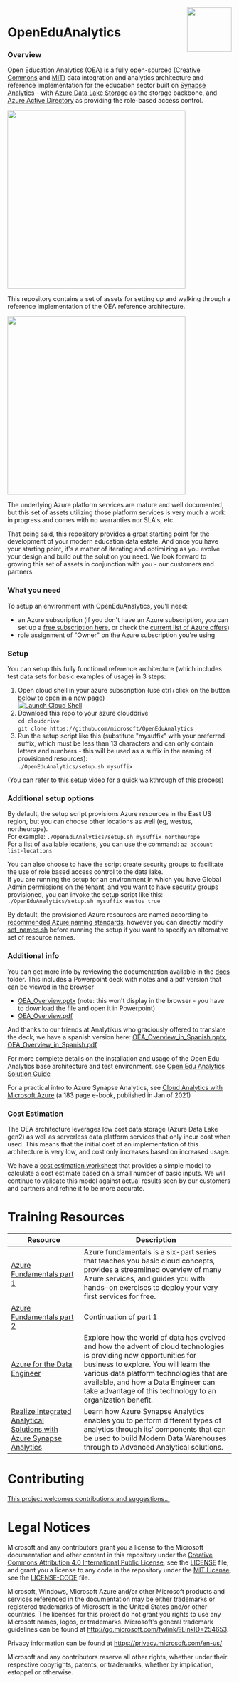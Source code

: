 <img align="right" height="100" src="https://github.com/microsoft/OpenEduAnalytics/blob/main/docs/pics/oea-logo-nobg.png">


# OpenEduAnalytics
                                                                                                                        
### Overview
Open Education Analytics (OEA) is a fully open-sourced ([Creative Commons](https://github.com/microsoft/OpenEduAnalytics/blob/main/LICENSE) and [MIT](https://github.com/microsoft/OpenEduAnalytics/blob/main/LICENSE-CODE)) data integration and analytics architecture and reference implementation for the education sector built on [Synapse Analytics](https://azure.microsoft.com/services/synapse-analytics/) - with [Azure Data Lake Storage](https://docs.microsoft.com/en-us/azure/storage/blobs/data-lake-storage-introduction) as the storage backbone, and [Azure Active Directory](https://azure.microsoft.com/en-us/services/active-directory/) as providing the role-based access control.

<img height="400" src="https://github.com/microsoft/OpenEduAnalytics/blob/main/docs/pics/diagrams/OEA_ref_arch_simple.png">

This repository contains a set of assets for setting up and walking through a reference implementation of the OEA reference architecture.

<img height="400" src="https://github.com/microsoft/OpenEduAnalytics/blob/main/docs/pics/diagrams/OEA_ref_arch2.png">

The underlying Azure platform services are mature and well documented, but this set of assets utilizing those platform services is very much a work in progress and comes with no warranties nor SLA's, etc.

That being said, this repository provides a great starting point for the development of your modern education data estate. And once you have your starting point, it's a matter of iterating and optimizing as you evolve your design and build out the solution you need.
We look forward to growing this set of assets in conjunction with you - our customers and partners.

### What you need
To setup an environment with OpenEduAnalytics, you'll need:
* an Azure subscription (if you don't have an Azure subscription, you can set up a [free subscription here](https://azure.microsoft.com/free), or check the [current list of Azure offers](https://azure.microsoft.com/en-us/support/legal/offer-details/))
* role assignment of "Owner" on the Azure subscription you're using

### Setup
You can setup this fully functional reference architecture (which includes test data sets for basic examples of usage) in 3 steps:
1) Open cloud shell in your azure subscription (use ctrl+click on the button below to open in a new page)\
[![Launch Cloud Shell](https://azurecomcdn.azureedge.net/mediahandler/acomblog/media/Default/blog/launchcloudshell.png "Launch Cloud Shell")](https://shell.azure.com/bash)
1) Download this repo to your azure clouddrive \
`cd clouddrive`\
`git clone https://github.com/microsoft/OpenEduAnalytics`
1) Run the setup script like this (substitute "mysuffix" with your preferred suffix, which must be less than 13 characters and can only contain letters and numbers - this will be used as a suffix in the naming of provisioned resources): \
`./OpenEduAnalytics/setup.sh mysuffix`

(You can refer to this [setup video](https://www.youtube.com/watch?v=7QnRPHK1vXg) for a quick walkthrough of this process)

### Additional setup options
By default, the setup script provisions Azure resources in the East US region, but you can choose other locations as well (eg, westus, northeurope).\
For example:  `./OpenEduAnalytics/setup.sh mysuffix northeurope`\
For a list of available locations, you can use the command:  `az account list-locations`

You can also choose to have the script create security groups to facilitate the use of role based access control to the data lake.\
If you are running the setup for an environment in which you have Global Admin permissions on the tenant, and you want to have security groups provisioned, you can invoke the setup script like this:\
`./OpenEduAnalytics/setup.sh mysuffix eastus true`

By default, the provisioned Azure resources are named according to [recommended Azure naming standards](https://github.com/microsoft/OpenEduAnalytics/wiki/Design-Decisions), however you can directly modify [set_names.sh](https://github.com/microsoft/OpenEduAnalytics/blob/main/set_names.sh) before running the setup if you want to specify an alternative set of resource names.

### Additional info
You can get more info by reviewing the documentation available in the [docs](https://github.com/microsoft/OpenEduAnalytics/tree/main/docs) folder.
This includes a Powerpoint deck with notes and a pdf version that can be viewed in the browser
* [OEA_Overview.pptx](https://github.com/microsoft/OpenEduAnalytics/blob/main/docs/OEA_Overview.pptx) (note: this won't display in the browser - you have to download the file and open it in Powerpoint)
* [OEA_Overview.pdf](https://github.com/microsoft/OpenEduAnalytics/blob/main/docs/OEA_Overview.pdf)

And thanks to our friends at Analytikus who graciously offered to translate the deck, we have a spanish version here: [OEA_Overview_in_Spanish.pptx](https://github.com/microsoft/OpenEduAnalytics/blob/main/docs/OEA_Overview_in_Spanish.pptx), [OEA_Overview_in_Spanish.pdf](https://github.com/microsoft/OpenEduAnalytics/blob/main/docs/OEA_Overview_in_Spanish.pdf)

For more complete details on the installation and usage of the Open Edu Analytics base architecture and test environment, see [Open Edu Analytics Solution Guide](https://github.com/microsoft/OpenEduAnalytics/blob/main/docs/OpenEduAnalyticsSolutionGuide.pdf)

For a practical intro to Azure Synapse Analytics, see [Cloud Analytics with Microsoft Azure](https://azure.microsoft.com/en-us/resources/cloud-analytics-with-microsoft-azure) (a 183 page e-book, published in Jan of 2021)

### Cost Estimation
The OEA architecture leverages low cost data storage (Azure Data Lake gen2) as well as serverless data platform services that only incur cost when used.
This means that the initial cost of an implementation of this architecture is very low, and cost only increases based on increased usage.

We have a [cost estimation worksheet](https://github.com/microsoft/OpenEduAnalytics/blob/main/docs/OEA_Cost_Estimation.xlsx) that provides a simple model to calculate a cost estimate based on a small number of basic inputs. We will continue to validate this model against actual results seen by our customers and partners and refine it to be more accurate.

# Training Resources
| Resource | Description |
| --------------- | --------------- |
| [Azure Fundamentals part 1](https://docs.microsoft.com/en-us/learn/paths/az-900-describe-cloud-concepts/) | Azure fundamentals is a six-part series that teaches you basic cloud concepts, provides a streamlined overview of many Azure services, and guides you with hands-on exercises to deploy your very first services for free. | 
| [Azure Fundamentals part 2](https://docs.microsoft.com/en-us/learn/paths/az-900-describe-core-azure-services/) | Continuation of part 1 | 
| [Azure for the Data Engineer](https://docs.microsoft.com/en-us/learn/paths/azure-for-the-data-engineer/) | Explore how the world of data has evolved and how the advent of cloud technologies is providing new opportunities for business to explore. You will learn the various data platform technologies that are available, and how a Data Engineer can take advantage of this technology to an organization benefit. |
| [Realize Integrated Analytical Solutions with Azure Synapse Analytics](https://docs.microsoft.com/en-us/learn/paths/realize-integrated-analytical-solutions-with-azure-synapse-analytics/)| Learn how Azure Synapse Analytics enables you to perform different types of analytics through its’ components that can be used to build Modern Data Warehouses through to Advanced Analytical solutions. |


# Contributing
[This project welcomes contributions and suggestions...](https://github.com/microsoft/OpenEduAnalytics/blob/main/CONTRIBUTING.md)


# Legal Notices

Microsoft and any contributors grant you a license to the Microsoft documentation and other content
in this repository under the [Creative Commons Attribution 4.0 International Public License](https://creativecommons.org/licenses/by/4.0/legalcode),
see the [LICENSE](LICENSE) file, and grant you a license to any code in the repository under the [MIT License](https://opensource.org/licenses/MIT), see the
[LICENSE-CODE](LICENSE-CODE) file.

Microsoft, Windows, Microsoft Azure and/or other Microsoft products and services referenced in the documentation
may be either trademarks or registered trademarks of Microsoft in the United States and/or other countries.
The licenses for this project do not grant you rights to use any Microsoft names, logos, or trademarks.
Microsoft's general trademark guidelines can be found at http://go.microsoft.com/fwlink/?LinkID=254653.

Privacy information can be found at https://privacy.microsoft.com/en-us/

Microsoft and any contributors reserve all other rights, whether under their respective copyrights, patents,
or trademarks, whether by implication, estoppel or otherwise.
